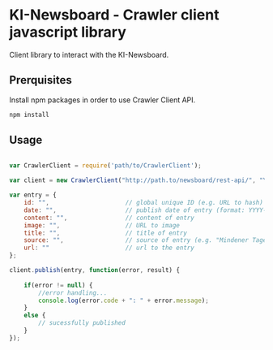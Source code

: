 # KI-Newsboard - Crawler client javascript library

Client library to interact with the KI-Newsboard. 
 
## Prerquisites
Install npm packages in order to use Crawler Client API.

```bash
npm install
```

## Usage

```javascript

var CrawlerClient = require('path/to/CrawlerClient');

var client = new CrawlerClient("http://path.to/newsboard/rest-api/", "YOUR TOKEN GOES HERE");

var entry = {
    id: "",                     // global unique ID (e.g. URL to hash)
    date: "",                   // publish date of entry (format: YYYY-MM-DDThh:mm:ssZ)
    content: "",                // content of entry
    image: "",                  // URL to image
    title: "",                  // title of entry
    source: "",                 // source of entry (e.g. "Mindener Tageblatt")
    url: ""                     // url to the entry
};

client.publish(entry, function(error, result) {
    
    if(error != null) {
        //error handling...
        console.log(error.code + ": " + error.message);
    }
    else {
        // sucessfully published 
    }
});

```
